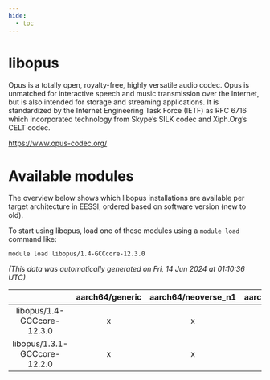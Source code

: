 ```yaml
---
hide:
  - toc
---
```


libopus
=======


Opus is a totally open, royalty-free, highly versatile audio codec. Opus is unmatched for interactive speech and music transmission over the Internet, but is also intended for storage and streaming applications. It is standardized by the Internet Engineering Task Force (IETF) as RFC 6716 which incorporated technology from Skype’s SILK codec and Xiph.Org’s CELT codec.

https://www.opus-codec.org/
# Available modules


The overview below shows which libopus installations are available per target architecture in EESSI, ordered based on software version (new to old).

To start using libopus, load one of these modules using a `module load` command like:

```shell
module load libopus/1.4-GCCcore-12.3.0
```

*(This data was automatically generated on Fri, 14 Jun 2024 at 01:10:36 UTC)*  

| |aarch64/generic|aarch64/neoverse_n1|aarch64/neoverse_v1|x86_64/generic|x86_64/amd/zen2|x86_64/amd/zen3|x86_64/intel/haswell|x86_64/intel/skylake_avx512|
| :---: | :---: | :---: | :---: | :---: | :---: | :---: | :---: | :---: |
|libopus/1.4-GCCcore-12.3.0|x|x|x|x|x|x|x|x|
|libopus/1.3.1-GCCcore-12.2.0|x|x|x|x|x|x|x|x|
